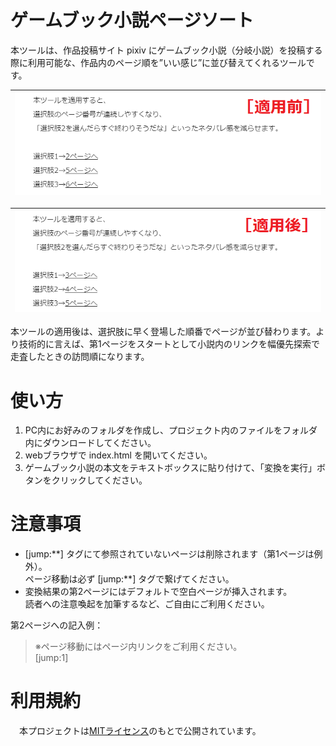 # ゲームブック小説ページソート
本ツールは、作品投稿サイト pixiv にゲームブック小説（分岐小説）を投稿する際に利用可能な、作品内のページ順を”いい感じ”に並び替えてくれるツールです。

|![aaa](image/original.png)|
|:-:|

|![aaa](image/result.png)|
|:-:|

本ツールの適用後は、選択肢に早く登場した順番でページが並び替わります。より技術的に言えば、第1ページをスタートとして小説内のリンクを幅優先探索で走査したときの訪問順になります。

# 使い方
1. PC内にお好みのフォルダを作成し、プロジェクト内のファイルをフォルダ内にダウンロードしてください。
2. webブラウザで index.html を開いてください。
3. ゲームブック小説の本文をテキストボックスに貼り付けて、「変換を実行」ボタンをクリックしてください。

# 注意事項
- [jump:\*\*] タグにて参照されていないページは削除されます（第1ページは例外）。  
ページ移動は必ず [jump:\*\*] タグで繋げてください。
- 変換結果の第2ページにはデフォルトで空白ページが挿入されます。  
読者への注意喚起を加筆するなど、ご自由にご利用ください。  

第2ページへの記入例：
>※ページ移動にはページ内リンクをご利用ください。  
>[jump:1]

# 利用規約
　本プロジェクトは[MITライセンス](LICENSE)のもとで公開されています。